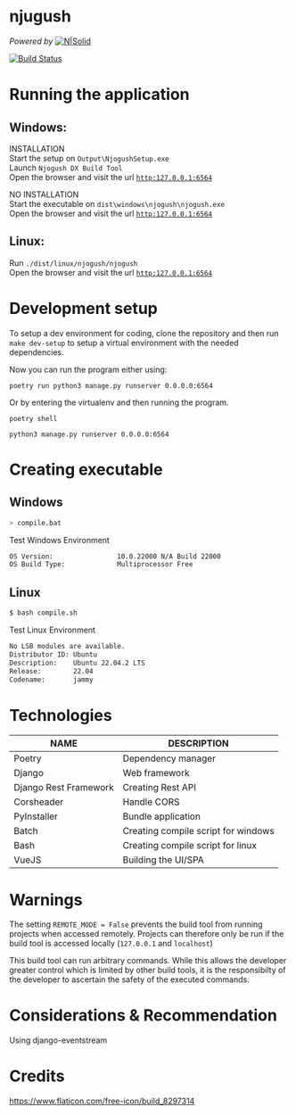# njugush

_Powered by_ [![N|Solid](https://ingenious.or.ke/static//img/ingenious%20logo%20-%20cropped.png)](https://ingenious.or.ke/) 

[![Build Status](https://img.shields.io/badge/build-passing-green)](https://github.com/ingenious-dev/njogush)

# Running the application
## Windows:    
INSTALLATION    
Start the setup on `Output\NjogushSetup.exe`    
Launch `Njogush DX Build Tool`  
Open the browser and visit the url [`http:127.0.0.1:6564`](http:127.0.0.1:6564)

NO INSTALLATION     
Start the executable on `dist\windows\njogush\njogush.exe`  
Open the browser and visit the url [`http:127.0.0.1:6564`](http:127.0.0.1:6564)

## Linux:  
Run `./dist/linux/njogush/njogush`  
Open the browser and visit the url [`http:127.0.0.1:6564`](http:127.0.0.1:6564)


# Development setup
To setup a dev environment for coding, clone the repository and then run `make dev-setup` to setup a virtual environment with the needed dependencies.

Now you can run the program either using:

```
poetry run python3 manage.py runserver 0.0.0.0:6564
```

Or by entering the virtualenv and then running the program.
```
poetry shell

python3 manage.py runserver 0.0.0.0:6564
```

# Creating executable
## Windows
```sh
> compile.bat
```

Test Windows Environment
```sh
OS Version:                10.0.22000 N/A Build 22000
OS Build Type:             Multiprocessor Free
```

## Linux
```sh
$ bash compile.sh
```

Test Linux Environment
```sh
No LSB modules are available.
Distributor ID: Ubuntu
Description:    Ubuntu 22.04.2 LTS
Release:        22.04
Codename:       jammy
```

# Technologies
| NAME | DESCRIPTION |
| --- | --- |
| Poetry | Dependency manager |
| Django | Web framework |
| Django Rest Framework | Creating Rest API |
| Corsheader | Handle CORS  |
| PyInstaller | Bundle application  |
| Batch | Creating compile script for windows  |
| Bash | Creating compile script for linux  |
| VueJS | Building the UI/SPA  |

# Warnings
The setting `REMOTE_MODE = False` prevents the build tool from running projects when accessed remotely. Projects can therefore only be run if the build tool is accessed locally (`127.0.0.1` and `localhost`)

This build tool can run arbitrary commands. While this allows the developer greater control which is limited by other build tools, it is the responsibilty of the developer to ascertain the safety of the executed commands.

# Considerations & Recommendation
Using django-eventstream

# Credits
https://www.flaticon.com/free-icon/build_8297314